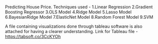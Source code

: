 Predicting House Price.
Techniques used - 1.Linear Regression
                  2.Gradient Boosting Regressor
                  3.OLS Model
                  4.Ridge Model
                  5.Lasso Model
                  6.BayesianRidge Model
                  7.ElasticNet Model
                  8.Random Forest Model
                  9.SVM
            
A file containing visualizations done through tableau software is also attached for having a clearer understanding.
Link for Tableau file - https://tabsoft.co/3CcKYOh
